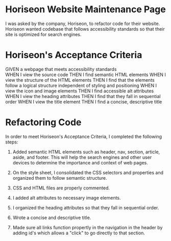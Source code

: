 # Horiseon Website Maintenance Page

I was asked by the company, Horiseon, to refactor code for their website. Horiseon wanted codebase that follows accessibility standards so that their site is optimized for search engines.

# Horiseon's Acceptance Criteria

GIVEN a webpage that meets accessibility standards <br />
WHEN I view the source code
THEN I find semantic HTML elements
WHEN I view the structure of the HTML elements
THEN I find that the elements follow a logical structure independent of styling and positioning
WHEN I view the icon and image elements
THEN I find accessible alt attributes
WHEN I view the heading attributes
THEN I find that they fall in sequential order
WHEN I view the title element
THEN I find a concise, descriptive title

# Refactoring Code

In order to meet Horiseon's Acceptance Criteria, I completed the following steps:

1. Added semantic HTML elements such as header, nav, section, article, aside, and footer. This will help the search engines and other user devices to determine the importance and context of web pages.

2. On the style sheet, I consolidated the CSS selectors and properties and organized them to follow semantic structure.

3. CSS and HTML files are properly commented.

4. I added alt attributes to necessary image elements.

5. I organized the heading attributes so that they fall in sequential order.

6. Wrote a concise and descriptive title.

7. Made sure all links function propertly in the navigation in the header by adding id's which allows a "click" to go directly to that section.
